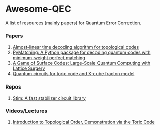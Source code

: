 # Awesome-QEC
A list of resources (mainly papers) for Quantum Error Correction.

### Papers
1. [Almost-linear time decoding algorithm for topological codes](https://arxiv.org/abs/1709.06218)
2. [PyMatching: A Python package for decoding quantum codes
with minimum-weight perfect matching](https://arxiv.org/pdf/2105.13082.pdf)
3. [A Game of Surface Codes: Large-Scale Quantum Computing with Lattice Surgery](https://www.arxiv-vanity.com/papers/1808.02892/)
4. [Quantum circuits for toric code and X-cube fracton model](https://arxiv.org/pdf/2210.01682.pdf)

### Repos
1. [Stim: A fast stabilizer circuit library](https://github.com/quantumlib/Stim)

### Videos/Lectures
1. [Introduction to Topological Order, Demonstration via the Toric Code
](https://youtu.be/Rs2NMe4Lsbw)
